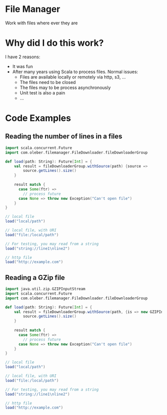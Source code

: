 # File Manager

Work with files where ever they are

# Why did I do this work?

I have 2 reasons:
 * It was fun
 * After many years using Scala to process files. Normal issues:
   * Files are available locally or remotely via http, s3, ...
   * The files need to be closed
   * The files may to be process asynchronously
   * Unit test is also a pain
   * ... 

# Code Examples

## Reading the number of lines in a files
```scala
import scala.concurrent.Future
import com.oleber.filemanager.FileDownloader.fileDownloaderGroup

def load(path: String): Future[Int] = {
    val result = fileDownloaderGroup.withSource(path) {source =>
        source.getLines().size()
    }
    
    result match {
      case Some(ftr) =>
        // process future
      case None => throw new Exception("Can't open file")
    }
}

// local file
load("local/path")

// local file, with URI
load("file:/local/path")

// For testing, you may read from a string
load("string://line1\nline2")

// http file
load("http://example.com")
```

## Reading a GZip file
```scala
import java.util.zip.GZIPInputStream
import scala.concurrent.Future
import com.oleber.filemanager.FileDownloader.fileDownloaderGroup

def load(path: String): Future[Int] = {
    val result = fileDownloaderGroup.withSource(path, {is => new GZIPInputStream()}) {source =>
        source.getLines().size()
    }
    
    result match {
      case Some(ftr) =>
        // process future
      case None => throw new Exception("Can't open file")
    }
}

// local file
load("local/path")

// local file, with URI
load("file:/local/path")

// For testing, you may read from a string
load("string://line1\nline2")

// http file
load("http://example.com")
```

